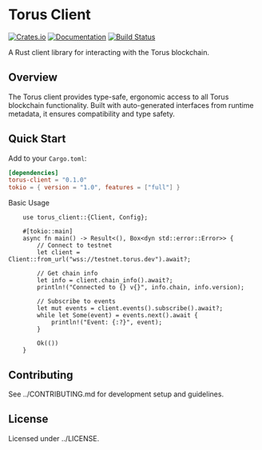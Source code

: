 # Torus Client

[![Crates.io](https://img.shields.io/crates/v/torus-client.svg)](https://crates.io/crates/torus-client)
[![Documentation](https://docs.rs/torus-client/badge.svg)](https://docs.rs/torus-client)
[![Build Status](https://github.com/renlabs-dev/torus-substrate/workflows/CI/badge.svg)](https://github.com/renlabs-dev/torus-substrate/actions)

A Rust client library for interacting with the Torus blockchain.

## Overview

The Torus client provides type-safe, ergonomic access to all Torus blockchain functionality. Built with auto-generated interfaces from runtime metadata, it ensures compatibility and type safety.

## Quick Start

Add to your `Cargo.toml`:

```toml
[dependencies]
torus-client = "0.1.0"
tokio = { version = "1.0", features = ["full"] }
```

Basic Usage

```
    use torus_client::{Client, Config};

    #[tokio::main]
    async fn main() -> Result<(), Box<dyn std::error::Error>> {
        // Connect to testnet
        let client = Client::from_url("wss://testnet.torus.dev").await?;

        // Get chain info
        let info = client.chain_info().await?;
        println!("Connected to {} v{}", info.chain, info.version);

        // Subscribe to events
        let mut events = client.events().subscribe().await?;
        while let Some(event) = events.next().await {
            println!("Event: {:?}", event);
        }

        Ok(())
    }
```

## Contributing

See ../CONTRIBUTING.md for development setup and guidelines.

## License

Licensed under ../LICENSE.